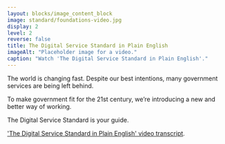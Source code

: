 ```yaml
---
layout: blocks/image_content_block
image: standard/foundations-video.jpg
display: 2
level: 2
reverse: false
title: The Digital Service Standard in Plain English
imageAlt: "Placeholder image for a video."
caption: "Watch 'The Digital Service Standard in Plain English'."
---
```


The world is changing fast. Despite our best intentions, many government services are being left behind.

To make government fit for the 21st century, we’re introducing a new and better way of working.

The Digital Service Standard is your guide.

['The Digital Service Standard in Plain English' video transcript]().
